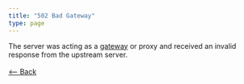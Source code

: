 ```yaml
---
title: "502 Bad Gateway"
type: page
---
```

The server was acting as a [gateway](https://en.wikipedia.org/wiki/Gateway_(telecommunications)) or proxy and received an invalid response from the upstream server.<br /><br />[<-- Back](../../http_codes.md)